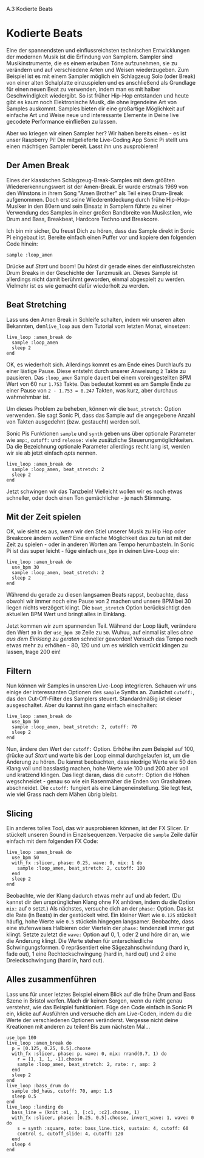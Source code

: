 A.3 Kodierte Beats

# Kodierte Beats

Eine der spannendsten und einflussreichsten technischen Entwicklungen der modernen Musik ist die Erfindung von Samplern. Sampler sind Musikinstrumente, die es einem erlauben Töne aufzunehmen, sie zu verändern und auf verschiedene Arten und Weisen wiederzugeben. Zum Beispiel ist es mit einem Sampler möglich ein Schlagzeug Solo (oder Break) von einer alten Schalplatte einzuspielen und es anschließend als Grundlage für einen neuen Beat zu verwenden, indem man es mit halber Geschwindigkeit wiedergibt. So ist früher Hip-Hop entstanden und heute gibt es kaum noch Elektronische Musik, die ohne irgendeine Art von Samples auskommt. Samples bieten dir eine großartige Möglichkeit auf einfache Art und Weise neue und interessante Elemente in Deine live gecodete Performance einfließen zu lassen.

Aber wo kriegen wir einen Sampler her? Wir haben bereits einen - es ist unser Raspberry Pi! Die mitgelieferte Live-Coding App Sonic Pi stellt uns einen mächtigen Sampler bereit. Lasst ihn uns ausprobieren!

## Der Amen Break

Eines der klassischen Schlagzeug-Break-Samples mit dem größten Wiedererkennungswert ist der Amen-Break. Er wurde erstmals 1969 von den Winstons in ihrem Song "Amen Brother" als Teil eines Drum-Break aufgenommen. Doch erst seine Wiederentdeckung durch frühe Hip-Hop-Musiker in den 80ern und sein Einsatz in Samplern führte zu einer Verwendung des Samples in einer großen Bandbreite von Musikstilen, wie Drum and Bass, Breakbeat, Hardcore Techno und Breakcore.

Ich bin mir sicher, Du freust Dich zu hören, dass das Sample direkt in Sonic Pi eingebaut ist. Bereite einfach einen Puffer vor und kopiere den folgenden Code hinein:

```
sample :loop_amen
```

Drücke auf *Start* und boom! Du hörst dir gerade eines der einflussreichsten Drum Breaks in der Geschichte der Tanzmusik an. Dieses Sample ist allerdings nicht damit berühmt geworden, einmal abgespielt zu werden. Vielmehr ist es wie gemacht dafür wiederholt zu werden.


## Beat Stretching

Lass uns den Amen Break in Schleife schalten, indem wir unseren alten Bekannten, den`live_loop` aus dem Tutorial vom letzten Monat, einsetzen:

```
live_loop :amen_break do
  sample :loop_amen
  sleep 2
end
```

OK, es wiederholt sich. Allerdings kommt es am Ende eines Durchlaufs zu einer lästige Pause. Diese entsteht durch unserer Anweisung `2` Takte zu pausieren. Das `:loop_amen` Sample dauert bei einem voreingestellten BPM Wert von 60 nur `1.753` Takte. Das bedeutet kommt es am Sample Ende zu einer Pause von `2 - 1.753 = 0.247` Takten, was kurz, aber durchaus wahrnehmbar ist.

Um dieses Problem zu beheben, können wir die `beat_stretch:` Option verwenden. Sie sagt Sonic Pi, dass das Sample auf die angegebene Anzahl von Takten ausgedehnt (bzw. gestaucht) werden soll.

Sonic Pis Funktionen `sample` und `synth` geben uns über optionale Parameter wie `amp:`, `cutoff:` und `release:` viele zusätzliche Steuerungsmöglichkeiten. Da die Bezeichnung optionale Parameter allerdings recht lang ist, werden wir sie ab jetzt einfach *opts* nennen.

```
live_loop :amen_break do
  sample :loop_amen, beat_stretch: 2
  sleep 2
end  
```

Jetzt schwingen wir das Tanzbein! Vielleicht wollen wir es noch etwas schneller, oder doch einen Ton gemächlicher - je nach Stimmung.

## Mit der Zeit spielen

OK, wie sieht es aus, wenn wir den Stiel unserer Musik zu Hip Hop oder Breakcore ändern wollen? Eine einfache Möglichkeit das zu tun ist mit der Zeit zu spielen - oder in anderen Worten am Tempo herumbasteln. In Sonic Pi ist das super leicht - füge einfach `use_bpm` in deinen Live-Loop ein:

```
live_loop :amen_break do
  use_bpm 30
  sample :loop_amen, beat_stretch: 2
  sleep 2
end 
```

Während du gerade zu diesen langsamen Beats rappst, beobachte, dass obwohl wir immer noch eine Pause von 2 machen und unsere BPM bei 30 liegen nichts verzögert klingt. Die `beat_stretch` Option berücksichtigt den aktuellen BPM Wert und bringt alles in Einklang.

Jetzt kommen wir zum spannenden Teil. Während der Loop läuft, verändere den Wert `30` in der `use_bpm 30` Zeile zu `50`. Wuhuu, auf einmal ist alles *ohne aus dem Einklang zu geraten* schneller geworden! Versuch das Tempo noch etwas mehr zu erhöhen - 80, 120 und um es wirklich verrückt klingen zu lassen, trage 200 ein!


## Filtern

Nun können wir Samples in unseren Live-Loop integrieren. Schauen wir uns einige der interessanten Optionen des `sample` Synths an. Zunächst `cutoff:`, das den Cut-Off-Filter des Samplers steuert. Standardmäßig ist dieser ausgeschaltet. Aber du kannst ihn ganz einfach einschalten:

```
live_loop :amen_break do
  use_bpm 50
  sample :loop_amen, beat_stretch: 2, cutoff: 70
  sleep 2
end  
```

Nun, ändere den Wert der `cutoff:` Option. Erhöhe ihn zum Beispiel auf 100, drücke auf *Start* und warte bis der Loop einmal durchgelaufen ist, um die Änderung zu hören. Du kannst beobachten, dass niedrige Werte wie 50 den Klang voll und basslastig machen, hohe Werte wie 100 und 200 aber voll und kratzend klingen. Das liegt daran, dass die `cutoff:` Option die Höhen wegschneidet - genau so wie ein Rasenmäher die Enden von Grashalmen abschneidet. Die `cutoff:` fungiert als eine Längeneinstellung. Sie legt fest, wie viel Grass nach dem Mähen übrig bleibt.


## Slicing

Ein anderes tolles Tool, das wir ausprobieren können, ist der FX Slicer. Er stückelt unseren Sound in Einzelsequenzen. Verpacke die `sample` Zeile dafür einfach mit dem folgenden FX Code:

```
live_loop :amen_break do
  use_bpm 50
  with_fx :slicer, phase: 0.25, wave: 0, mix: 1 do
    sample :loop_amen, beat_stretch: 2, cutoff: 100
  end
  sleep 2
end
```

Beobachte, wie der Klang dadurch etwas mehr auf und ab federt. (Du kannst dir den ursprünglichen Klang ohne FX anhören, indem du die Option `mix:` auf `0` setzt.) Als nächstes, versuche dich an der `phase:` Option. Das ist die Rate (in Beats) in der gestückelt wird. Ein kleiner Wert wie `0.125` stückelt häufig, hohe Werte wie `0.5` stückeln hingegen langsamer. Beobachte, dass eine stufenweises Halbieren oder Vierteln der `phase:` tendenziell immer gut klingt. Setzte zuletzt die `wave:` Option auf 0, 1, oder 2 und höre dir an, wie die Änderung klingt. Die Werte stehen für unterschiedliche Schwingungsformen. 0 repräsentiert eine Sägezahnschwindung (hard in, fade out), 1 eine Rechteckschwingung (hard in, hard out) und 2 eine Dreieckschwingung (hard in, hard out).


## Alles zusammenführen

Lass uns für unser letztes Beispiel einem Blick auf die frühe Drum and Bass Szene in Bristol werfen. Mach dir keinen Sorgen, wenn du nicht genau verstehst, wie das Beispiel funktioniert. Füge den Code einfach in Sonic Pi ein, klicke auf Ausführen und versuche dich am Live-Coden, indem du die Werte der verschiedenen Optionen veränderst. Vergesse nicht deine Kreationen mit anderen zu teilen! Bis zum nächsten Mal…

```
use_bpm 100
live_loop :amen_break do
  p = [0.125, 0.25, 0.5].choose
  with_fx :slicer, phase: p, wave: 0, mix: rrand(0.7, 1) do
    r = [1, 1, 1, -1].choose
    sample :loop_amen, beat_stretch: 2, rate: r, amp: 2
  end
  sleep 2
end
live_loop :bass_drum do
  sample :bd_haus, cutoff: 70, amp: 1.5
  sleep 0.5
end
live_loop :landing do
  bass_line = (knit :e1, 3, [:c1, :c2].choose, 1)
  with_fx :slicer, phase: [0.25, 0.5].choose, invert_wave: 1, wave: 0 do
    s = synth :square, note: bass_line.tick, sustain: 4, cutoff: 60
    control s, cutoff_slide: 4, cutoff: 120
  end
  sleep 4
end
```

